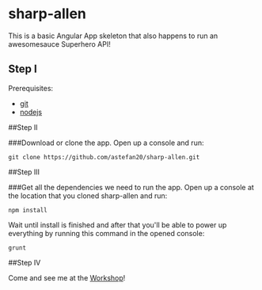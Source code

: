 # sharp-allen
This is a basic Angular App skeleton that also happens to run an awesomesauce Superhero API!

## Step I

Prerequisites:
* [git](https://git-scm.com/downloads)
* [nodejs](https://nodejs.org/en/download)

##Step II

###Download or clone the app.
Open up a console and run: 

```
git clone https://github.com/astefan20/sharp-allen.git
```

##Step III 

###Get all the dependencies we need to run the app.
Open up a console at the location that you cloned sharp-allen and run:

```
npm install
```

Wait until install is finished and after that you'll be able to power up everything by running this command in the opened console:

```
grunt
```

##Step IV 

Come and see me at the [Workshop](https://www.eventbrite.com/e/angularjs-workshop-oradea-tickets-28991524430)!
